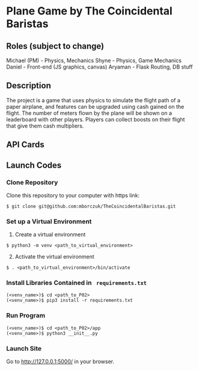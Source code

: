 # Plane Game by The Coincidental Baristas
 
## Roles (subject to change)
Michael (PM) - Physics, Mechanics
Shyne - Physics, Game Mechanics
Daniel - Front-end (JS graphics, canvas)
Aryaman - Flask Routing, DB stuff

## Description
The project is a game that uses physics to simulate the flight path of a paper airplane, and features can be upgraded using cash gained on the flight. The number of meters flown by the plane will be shown on a leaderboard with other players. Players can collect boosts on their flight that give them cash multipliers.

## API Cards

## Launch Codes
### Clone Repository

Clone this repository to your computer with https link:
```shell 
$ git clone git@github.com:mborczuk/TheCoincidentalBaristas.git
```

### Set up a Virtual Environment

1. Create a virtual environment
  ```shell
  $ python3 -m venv <path_to_virtual_environment>
  ```

2. Activate the virtual environment
  ```shell
  $ . <path_to_virtual_environment>/bin/activate
  ```

### Install Libraries Contained in ``` requirements.txt```

```shell
(<venv_name>)$ cd <path_to_P02>
(<venv_name>)$ pip3 install -r requirements.txt 
```

### Run Program

```shell
(<venv_name>)$ cd <path_to_P02>/app
(<venv_name>)$ python3 __init__.py
```

### Launch Site

Go to http://127.0.0.1:5000/ in your browser.


